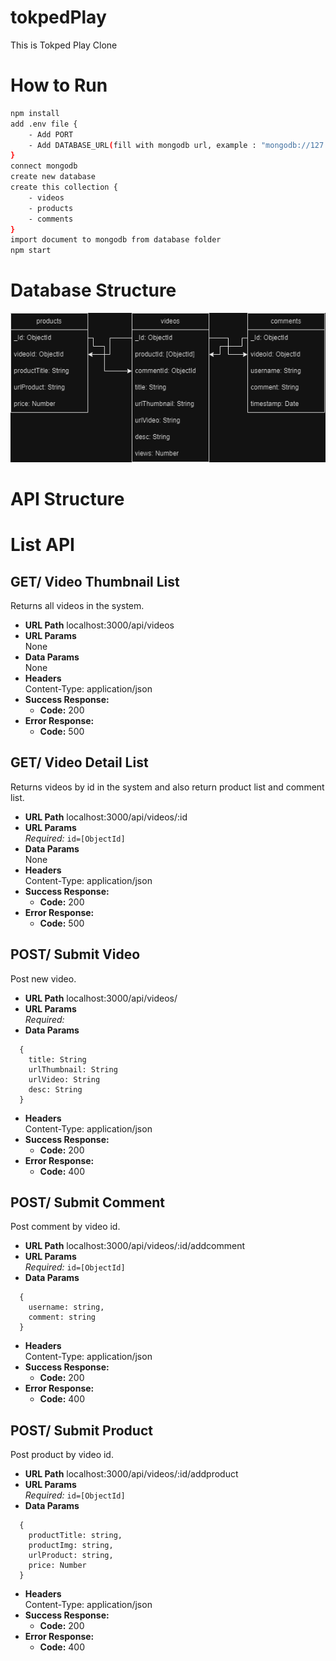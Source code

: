 # tokpedPlay
This is Tokped Play Clone

# How to Run
```bash
npm install
add .env file {
    - Add PORT
    - Add DATABASE_URL(fill with mongodb url, example : "mongodb://127.0.0.1:27017/tokpedPlay")
}
connect mongodb
create new database
create this collection {
    - videos
    - products
    - comments
}
import document to mongodb from database folder
npm start
```

# Database Structure
![Alt text](public/tokpedPlay_schema.png)
# API Structure

# List API
**GET/ Video Thumbnail List**
-----
Returns all videos in the system.
* **URL Path**
  localhost:3000/api/videos
* **URL Params**  
  None
* **Data Params**  
  None
* **Headers**  
  Content-Type: application/json
* **Success Response:**  
  * **Code:** 200  
* **Error Response:**  
  * **Code:** 500  

**GET/ Video Detail List**
-----
Returns videos by id in the system and also return product list and comment list.
* **URL Path**
  localhost:3000/api/videos/:id
* **URL Params**  
  *Required:* `id=[ObjectId]`
* **Data Params**  
  None
* **Headers**  
  Content-Type: application/json
* **Success Response:**  
  * **Code:** 200
* **Error Response:** 
  * **Code:** 500

**POST/ Submit Video**
-----
Post new video.
* **URL Path**
  localhost:3000/api/videos/
* **URL Params**  
  *Required:*
* **Data Params**  
```
  {
    title: String
    urlThumbnail: String
    urlVideo: String
    desc: String
  }
```
* **Headers**  
  Content-Type: application/json
* **Success Response:**  
  * **Code:** 200
* **Error Response:** 
  * **Code:** 400

**POST/ Submit Comment**
-----
Post comment by video id.
* **URL Path**
  localhost:3000/api/videos/:id/addcomment
* **URL Params**  
  *Required:* `id=[ObjectId]`
* **Data Params**  
```
  {
    username: string,
    comment: string
  }
```
* **Headers**  
  Content-Type: application/json
* **Success Response:**  
  * **Code:** 200
* **Error Response:** 
  * **Code:** 400

**POST/ Submit Product**
-----
Post product by video id.
* **URL Path**
  localhost:3000/api/videos/:id/addproduct
* **URL Params**  
  *Required:* `id=[ObjectId]`
* **Data Params**  
```
  {
    productTitle: string,
    productImg: string,
    urlProduct: string,
    price: Number
  }
```
* **Headers**  
  Content-Type: application/json
* **Success Response:**  
  * **Code:** 200
* **Error Response:** 
  * **Code:** 400